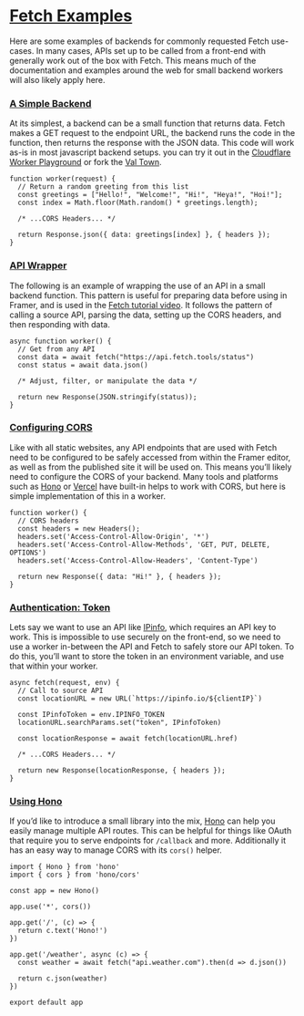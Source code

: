 # [Fetch Examples](https://www.framer.com/developers/fetch-examples#fetch-examples)
Here are some examples of backends for commonly requested Fetch use-cases. In many cases, APIs set up to be called from a front-end with generally work out of the box with Fetch. This means much of the documentation and examples around the web for small backend workers will also likely apply here.
### [A Simple Backend](https://www.framer.com/developers/fetch-examples#a-simple-backend)
At its simplest, a backend can be a small function that returns data. Fetch makes a GET request to the endpoint URL, the backend runs the code in the function, then returns the response with the JSON data. This code will work as-is in most javascript backend setups. you can try it out in the [Cloudflare Worker Playground](https://workers.cloudflare.com/playground#LYVwNgLglgDghgJwgegGYHsHALQBM4RwDcABAEbogB2+CAngLzbPYDqApmQNJQQBimYACFKNRHQAs8CQCsA5gHEYZVgEUAjDNQALVAC4WLDt14CsI6rUnT5SlRq26AsACgAwuioR2X7ABEoAGcYdEDeKE89EgwsPAJiEio4YHYGACIoGnYADwA6GUC00lQoMB9k1IysvIK01w8vHwhsABU6GHYouBgYMCgAYwIIqmQZOAA3OED+hFgIAGpgdFxwdldXHJCkElx2VDhwCBIAbxcSEim6Kn7o9gh+7QAKBHYARxB2QIgAShOXM-OJGQyBIbgA8gAlADKJG07DguwQgQB536ni+sPhiMCJAYiXYAHcSAAJLHsJGPb5EFGYhHkwK5QJ3R4AcgAgv1+p9AtgGhAEOgwNg2WAwOgCdgwbM5JkWQAaEgsgBULO+NLhdKRjOZ7M53N5nn5guFovF2AAsndtMtAvLFQoAKItBUABQAqs6SH4HQAZJ0OhVgl0tACSYIAclDVeqyVqmRBWRyuYEeXyBUKRWKJaTNbaFSy+U1Wu12NGacCSFD2GV+kc4CQ5C87pk5DS0VQMY32M2qHIcXiANppUmmgCEaQVaQ4YDRKXHk+JUHnJGH7DocGXw-QS7SAF1qYCSO2MZldtlcSRzQRtLlUGLMI8rxAbwg4DR0MBKSQlQ2m9BewyZS9s+VL-IeLwQCACBUCQEKfCEHbsPkgSeI8xw7PEURdj2fYDqeOS7iQAC+CroRq2LEaB5wkS4RHUq4hjMMYPD8IIFhiPQUhwLIijKGomg6Kg9SGkWATBKE4SRNEghxIQpBJCk6QpIQ+CEEU0SlOUilpGQYpkHU7gib4bQdF0PR9IM0CeKMKFUOsLjHGkwBwJkAD6SwrGUaR6FUZ7IWkREMYxzGmGxohWFxPF2PxjioMwrhAA) or fork the [Val Town](https://www.val.town/v/hunty/FetchBasic).
```
function worker(request) {
  // Return a random greeting from this list
  const greetings = ["Hello!", "Welcome!", "Hi!", "Heya!", "Hoi!"];
  const index = Math.floor(Math.random() * greetings.length);

  /* ...CORS Headers... */
  
  return Response.json({ data: greetings[index] }, { headers });
}
```

### [API Wrapper](https://www.framer.com/developers/fetch-examples#api-wrapper)
The following is an example of wrapping the use of an API in a small backend function. This pattern is useful for preparing data before using in Framer, and is used in the [Fetch tutorial video](https://youtu.be/dd8A90dKYKc). It follows the pattern of calling a source API, parsing the data, setting up the CORS headers, and then responding with data.
```
async function worker() {
  // Get from any API
  const data = await fetch("https://api.fetch.tools/status")
  const status = await data.json()

  /* Adjust, filter, or manipulate the data */

  return new Response(JSON.stringify(status));
}
```

### [Configuring CORS](https://www.framer.com/developers/fetch-examples#configuring-cors)
Like with all static websites, any API endpoints that are used with Fetch need to be configured to be safely accessed from within the Framer editor, as well as from the published site it will be used on. This means you’ll likely need to configure the CORS of your backend. Many tools and platforms such as [Hono](https://hono.dev/docs/middleware/builtin/cors) or [Vercel](https://vercel.com/guides/how-to-enable-cors) have built-in helps to work with CORS, but here is simple implementation of this in a worker.
```
function worker() {
  // CORS headers
  const headers = new Headers();
  headers.set('Access-Control-Allow-Origin', '*')
  headers.set('Access-Control-Allow-Methods', 'GET, PUT, DELETE, OPTIONS')
  headers.set('Access-Control-Allow-Headers', 'Content-Type')
  
  return new Response({ data: "Hi!" }, { headers });
}
```

### [Authentication: Token](https://www.framer.com/developers/fetch-examples#authentication-token)
Lets say we want to use an API like [IPinfo](https://ipinfo.io/), which requires an API key to work. This is impossible to use securely on the front-end, so we need to use a worker in-between the API and Fetch to safely store our API token. To do this, you’ll want to store the token in an environment variable, and use that within your worker.
```
async fetch(request, env) {
  // Call to source API
  const locationURL = new URL(`https://ipinfo.io/${clientIP}`)

  const IPinfoToken = env.IPINFO_TOKEN
  locationURL.searchParams.set("token", IPinfoToken)
  
  const locationResponse = await fetch(locationURL.href)

  /* ...CORS Headers... */

  return new Response(locationResponse, { headers });
}
```

### [Using Hono ](https://www.framer.com/developers/fetch-examples#using-hono)
If you’d like to introduce a small library into the mix, [Hono](https://hono.dev/) can help you easily manage multiple API routes. This can be helpful for things like OAuth that require you to serve endpoints for `/callback` and more. Additionally it has an easy way to manage CORS with its `cors()` helper.
```
import { Hono } from 'hono'
import { cors } from 'hono/cors'

const app = new Hono()

app.use('*', cors())

app.get('/', (c) => {
  return c.text('Hono!')
})

app.get('/weather', async (c) => {
  const weather = await fetch("api.weather.com").then(d => d.json())
  
  return c.json(weather)
})

export default app
```

